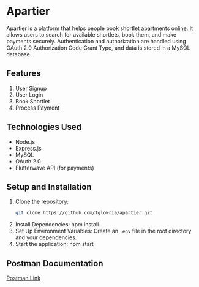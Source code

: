 # Apartier

Apartier is a platform that helps people book shortlet apartments online. It allows users to search for available shortlets, book them, and make payments securely. Authentication and authorization are handled using OAuth 2.0 Authorization Code Grant Type, and data is stored in a MySQL database.

## Features

1. User Signup
2. User Login
3. Book Shortlet
4. Process Payment

## Technologies Used

- Node.js
- Express.js
- MySQL
- OAuth 2.0
- Flutterwave API (for payments)
## Setup and Installation

1. Clone the repository:
   ```sh
   git clone https://github.com/Tglowria/apartier.git
2. Install Dependencies:
   npm install
3. Set Up Environment Variables:
   Create an `.env` file in the root directory and your dependencies.
4. Start the application:
   npm start
## Postman Documentation
[Postman Link](https://documenter.getpostman.com/view/32396301/2sA3kUF26r)
